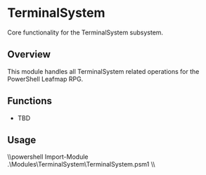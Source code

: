 # TerminalSystem

Core functionality for the TerminalSystem subsystem.

## Overview
This module handles all TerminalSystem related operations for the PowerShell Leafmap RPG.

## Functions
- TBD

## Usage
\\\powershell
Import-Module .\Modules\TerminalSystem\TerminalSystem.psm1
\\\
